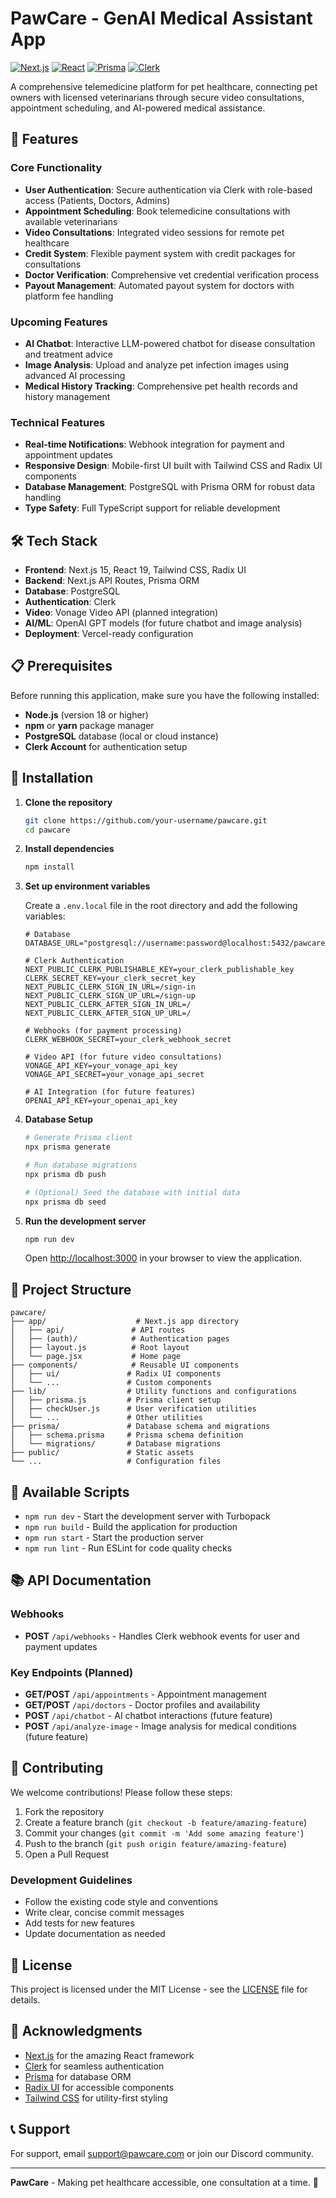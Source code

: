 # PawCare - GenAI Medical Assistant App

[![Next.js](https://img.shields.io/badge/Next.js-15.5.6-black)](https://nextjs.org/)
[![React](https://img.shields.io/badge/React-19.1.0-blue)](https://reactjs.org/)
[![Prisma](https://img.shields.io/badge/Prisma-6.18.0-green)](https://prisma.io/)
[![Clerk](https://img.shields.io/badge/Clerk-Auth-orange)](https://clerk.com/)

A comprehensive telemedicine platform for pet healthcare, connecting pet owners with licensed veterinarians through secure video consultations, appointment scheduling, and AI-powered medical assistance.

## 🚀 Features

### Core Functionality
- **User Authentication**: Secure authentication via Clerk with role-based access (Patients, Doctors, Admins)
- **Appointment Scheduling**: Book telemedicine consultations with available veterinarians
- **Video Consultations**: Integrated video sessions for remote pet healthcare
- **Credit System**: Flexible payment system with credit packages for consultations
- **Doctor Verification**: Comprehensive vet credential verification process
- **Payout Management**: Automated payout system for doctors with platform fee handling

### Upcoming Features
- **AI Chatbot**: Interactive LLM-powered chatbot for disease consultation and treatment advice
- **Image Analysis**: Upload and analyze pet infection images using advanced AI processing
- **Medical History Tracking**: Comprehensive pet health records and history management

### Technical Features
- **Real-time Notifications**: Webhook integration for payment and appointment updates
- **Responsive Design**: Mobile-first UI built with Tailwind CSS and Radix UI components
- **Database Management**: PostgreSQL with Prisma ORM for robust data handling
- **Type Safety**: Full TypeScript support for reliable development

## 🛠 Tech Stack

- **Frontend**: Next.js 15, React 19, Tailwind CSS, Radix UI
- **Backend**: Next.js API Routes, Prisma ORM
- **Database**: PostgreSQL
- **Authentication**: Clerk
- **Video**: Vonage Video API (planned integration)
- **AI/ML**: OpenAI GPT models (for future chatbot and image analysis)
- **Deployment**: Vercel-ready configuration

## 📋 Prerequisites

Before running this application, make sure you have the following installed:

- **Node.js** (version 18 or higher)
- **npm** or **yarn** package manager
- **PostgreSQL** database (local or cloud instance)
- **Clerk Account** for authentication setup

## 🚀 Installation

1. **Clone the repository**
   ```bash
   git clone https://github.com/your-username/pawcare.git
   cd pawcare
   ```

2. **Install dependencies**
   ```bash
   npm install
   ```

3. **Set up environment variables**

   Create a `.env.local` file in the root directory and add the following variables:

   ```env
   # Database
   DATABASE_URL="postgresql://username:password@localhost:5432/pawcare_db"

   # Clerk Authentication
   NEXT_PUBLIC_CLERK_PUBLISHABLE_KEY=your_clerk_publishable_key
   CLERK_SECRET_KEY=your_clerk_secret_key
   NEXT_PUBLIC_CLERK_SIGN_IN_URL=/sign-in
   NEXT_PUBLIC_CLERK_SIGN_UP_URL=/sign-up
   NEXT_PUBLIC_CLERK_AFTER_SIGN_IN_URL=/
   NEXT_PUBLIC_CLERK_AFTER_SIGN_UP_URL=/

   # Webhooks (for payment processing)
   CLERK_WEBHOOK_SECRET=your_clerk_webhook_secret

   # Video API (for future video consultations)
   VONAGE_API_KEY=your_vonage_api_key
   VONAGE_API_SECRET=your_vonage_api_secret

   # AI Integration (for future features)
   OPENAI_API_KEY=your_openai_api_key
   ```

4. **Database Setup**

   ```bash
   # Generate Prisma client
   npx prisma generate

   # Run database migrations
   npx prisma db push

   # (Optional) Seed the database with initial data
   npx prisma db seed
   ```

5. **Run the development server**

   ```bash
   npm run dev
   ```

   Open [http://localhost:3000](http://localhost:3000) in your browser to view the application.

## 📁 Project Structure

```
pawcare/
├── app/                    # Next.js app directory
│   ├── api/               # API routes
│   ├── (auth)/            # Authentication pages
│   ├── layout.js          # Root layout
│   └── page.jsx           # Home page
├── components/            # Reusable UI components
│   ├── ui/               # Radix UI components
│   └── ...               # Custom components
├── lib/                  # Utility functions and configurations
│   ├── prisma.js         # Prisma client setup
│   ├── checkUser.js      # User verification utilities
│   └── ...               # Other utilities
├── prisma/               # Database schema and migrations
│   ├── schema.prisma     # Prisma schema definition
│   └── migrations/       # Database migrations
├── public/               # Static assets
└── ...                   # Configuration files
```

## 🔧 Available Scripts

- `npm run dev` - Start the development server with Turbopack
- `npm run build` - Build the application for production
- `npm run start` - Start the production server
- `npm run lint` - Run ESLint for code quality checks

## 📚 API Documentation

### Webhooks
- **POST** `/api/webhooks` - Handles Clerk webhook events for user and payment updates

### Key Endpoints (Planned)
- **GET/POST** `/api/appointments` - Appointment management
- **GET/POST** `/api/doctors` - Doctor profiles and availability
- **POST** `/api/chatbot` - AI chatbot interactions (future feature)
- **POST** `/api/analyze-image` - Image analysis for medical conditions (future feature)

## 🤝 Contributing

We welcome contributions! Please follow these steps:

1. Fork the repository
2. Create a feature branch (`git checkout -b feature/amazing-feature`)
3. Commit your changes (`git commit -m 'Add some amazing feature'`)
4. Push to the branch (`git push origin feature/amazing-feature`)
5. Open a Pull Request

### Development Guidelines
- Follow the existing code style and conventions
- Write clear, concise commit messages
- Add tests for new features
- Update documentation as needed

## 📄 License

This project is licensed under the MIT License - see the [LICENSE](LICENSE) file for details.

## 🙏 Acknowledgments

- [Next.js](https://nextjs.org/) for the amazing React framework
- [Clerk](https://clerk.com/) for seamless authentication
- [Prisma](https://prisma.io/) for database ORM
- [Radix UI](https://www.radix-ui.com/) for accessible components
- [Tailwind CSS](https://tailwindcss.com/) for utility-first styling

## 📞 Support

For support, email support@pawcare.com or join our Discord community.

---

**PawCare** - Making pet healthcare accessible, one consultation at a time. 🐾
